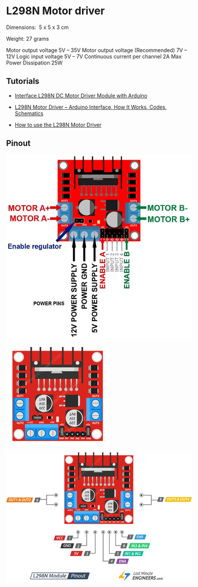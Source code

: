 # L298N Motor driver

 Dimensions: ‎ 5 x 5 x 3 cm

Weight: 27 grams 

Motor output voltage	5V – 35V
Motor output voltage (Recommended)	7V – 12V
Logic input voltage	5V – 7V
Continuous current per channel	2A
Max Power Dissipation	25W

## Tutorials

* [Interface L298N DC Motor Driver Module with Arduino](https://lastminuteengineers.com/l298n-dc-stepper-driver-arduino-tutorial/)

* [L298N Motor Driver – Arduino Interface, How It Works, Codes, Schematics](https://howtomechatronics.com/tutorials/arduino/arduino-dc-motor-control-tutorial-l298n-pwm-h-bridge/)

* [How to use the L298N Motor Driver ](https://create.arduino.cc/projecthub/ryanchan/how-to-use-the-l298n-motor-driver-b124c5)



## Pinout

![motor_driver_wiring](../assets/images/motor_driver_wiring.jpg)

![motor_driver_wiring](../assets/images/L298n.png)

![motor_driver_wiring](../assets/images/L298n_diagram.png)